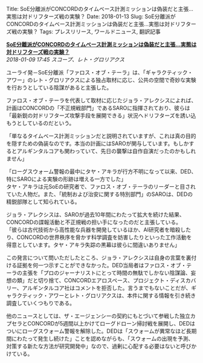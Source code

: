 Title: SoE分離派がCONCORDのタイムベース計測ミッションは偽装だと主張…実態は対ドリフターズ戦の実験？
Date: 2018-01-13
Slug: SoE分離派がCONCORDのタイムベース計測ミッションは偽装だと主張…実態は対ドリフターズ戦の実験？
Tags: プレスリリース, ワールドニュース, 翻訳記事

<p class="lead"><strong><a href="https://community.eveonline.com/news/news-channels/world-news/soe-splinter-group-claims-timebase-mission-a-cover-for-concord-black-ops-anti-drifter-experiment/">SoE分離派がCONCORDのタイムベース計測ミッションは偽装だと主張…実態は対ドリフターズ戦の実験？ </a></strong><br/>
<em>2018-01-09 17:45 スコープ、レト・グロリアクス</em></p>
<p>ユーライ発－SoE分離派「ファロス・オブ・テーラ」は、「ギャラクティック・アワー」のレト・グロリアクスによる独占取材に応じ、公共の空間で奇妙な実験を行おうとしている陰謀があると主張した。</p>
<p>ファロス・オブ・テーラを代表して取材に応じたジョラ・アレクシスによれば、計画はCONCORDの「不正規戦部門」であるSAROに指揮されており、彼らは「最新鋭の対ドリフターズ攻撃手段を展開できる」状況へドリフターズを誘い込もうとしているのだという。</p>
<p>「単なるタイムベース計測ミッションだと説明されていますが、これは真の目的を隠すための偽装なのです。本当の計画にはSAROが関与しています。もしかするとアルギンタルコアも関わっていて、先日の襲撃は自作自演だったのかもしれません」</p>
<p>「ローグスウォーム警報の最中にタヤ・アキラが行方不明になって以来、DED、特にSAROによる実験の形跡は増える一方でした」<br/>
タヤ・アキラは元SoEの研究者で、ファロス・オブ・テーラのリーダーと目されていた人物だ。また、「統制および治安に関する特別部門」のSAROは、DEDの精鋭部隊として知られている。</p>
<p>ジョラ・アレクシスは、SAROが過去10年間にわたって拡大を続けた結果、CONCORDの諜報活動と不正規戦の担い手になったのだと主張している。<br/>
「彼らは古代技術から高性能な兵器を開発しているほか、AI研究者を暗殺したり、CONCORDの世界秩序を脅かす科学調査を妨害したりといった工作活動を得意としています。タヤ・アキラ失踪の黒幕は彼らに間違いありません」</p>
<p>この発言について問いただしたところ、ジョラ・アレクシスは自身の言葉を裏付ける証拠を何一つ示すことができなかった。DED当局者はファロス・オブ・テーラの主張を「プロのジャーナリストにとって時間の無駄でしかない陰謀論、妄想の類」だと切り捨て、CONCORDエアロスペース、プロジェクト・ディスカバリー、アルギンタルコア社はコメントを拒否した。言うまでもないことだが、ギャラクティック・アワーとレト・グロリアクスは、本件に関する情報を引き続き調査していくつもりである。</p>
<p>他のニュースとしては、ザ・エージェンシーの契約にもとづいて参戦した独立カプセラとCONCORDが5週間以上かけてローグドローン掃討戦を展開し、DEDはついにローグスウォーム警報を解除した。DEDは「スウォームが異常なほど長期間にわたって発生し続けた」ことを認めながらも、「スウォームの出現を予測、対策する新たな方法が研究開発中」なので、過剰に心配する必要はないと呼びかけている。</p>

